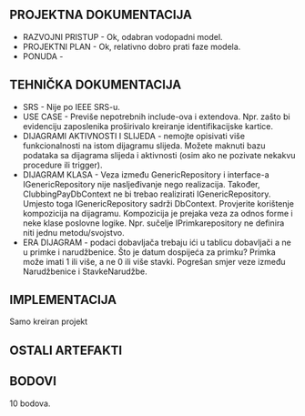 PROJEKTNA DOKUMENTACIJA
---------------------------
* RAZVOJNI PRISTUP - Ok, odabran vodopadni model.
* PROJEKTNI PLAN - Ok, relativno dobro prati faze modela.
* PONUDA - 

TEHNIČKA DOKUMENTACIJA
---------------------------
* SRS - Nije po IEEE SRS-u.
* USE CASE - Previše nepotrebnih include-ova i extendova. Npr. zašto bi evidenciju zaposlenika proširivalo kreiranje identifikacijske kartice.
* DIJAGRAMI AKTIVNOSTI I SLIJEDA - nemojte opisivati više funkcionalnosti na istom dijagramu slijeda. Možete maknuti bazu podataka sa dijagrama slijeda i aktivnosti (osim ako ne pozivate nekakvu procedure ili trigger).
* DIJAGRAM KLASA - Veza između GenericRepository i interface-a IGenericRepository nije nasljeđivanje nego realizacija. Također, ClubbingPayDbContext ne bi trebao realizirati IGenericRepository. Umjesto toga IGenericRepository sadrži DbContext. Provjerite korištenje kompozicija na dijagramu. Kompozicija je prejaka veza za odnos forme i neke klase poslovne logike. Npr. sučelje IPrimkarepository ne definira niti jednu metodu/svojstvo.
* ERA DIJAGRAM - podaci dobavljača trebaju ići u tablicu dobavljači a ne u primke i narudžbenice. Što je datum dospijeća za primku? Primka može imati 1 ili više, a ne 0 ili više stavki. Pogrešan smjer veze između Narudžbenice i StavkeNarudžbe.

IMPLEMENTACIJA
---------------------------
Samo kreiran projekt

OSTALI ARTEFAKTI
---------------------------


BODOVI
----------------
10 bodova.
